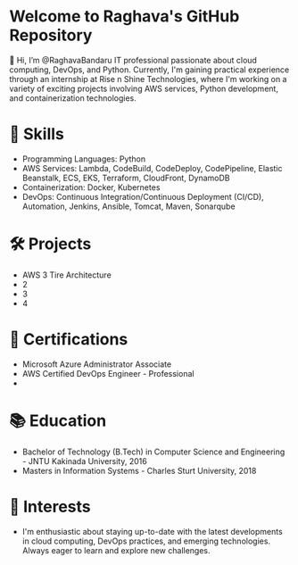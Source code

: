 # Welcome to Raghava's GitHub Repository

👋 Hi, I’m @RaghavaBandaru IT professional passionate about cloud computing, DevOps, and Python. Currently, I'm gaining practical experience through an internship at Rise n Shine Technologies, where I'm working on a variety of exciting projects involving AWS services, Python development, and containerization technologies.

# 🔧 Skills
* Programming Languages: Python
* AWS Services: Lambda, CodeBuild, CodeDeploy, CodePipeline, Elastic Beanstalk, ECS, EKS, Terraform, CloudFront, DynamoDB
* Containerization: Docker, Kubernetes
* DevOps: Continuous Integration/Continuous Deployment (CI/CD), Automation, Jenkins, Ansible, Tomcat, Maven, Sonarqube

# 🛠️ Projects
* AWS 3 Tire Architecture 
* 2
* 3
* 4
  
# 📖 Certifications
* Microsoft Azure Administrator Associate
* AWS Certified DevOps Engineer - Professional
* 
# 📚 Education
* Bachelor of Technology (B.Tech) in Computer Science and Engineering - JNTU Kakinada University, 2016
* Masters in Information Systems - Charles Sturt University, 2018

# 🌱 Interests
*  I'm enthusiastic about staying up-to-date with the latest developments in cloud computing, DevOps practices, and emerging technologies. Always eager to learn and explore new challenges.





<!---
RaghavaBandaru/RaghavaBandaru is a ✨ special ✨ repository because its `README.md` (this file) appears on your GitHub profile.
You can click the Preview link to take a look at your changes.
--->
